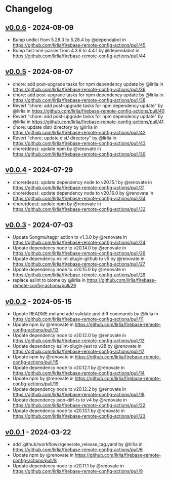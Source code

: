 # Changelog

## [v0.0.6](https://github.com/lirlia/firebase-remote-config-actions/compare/v0.0.5...v0.0.6) - 2024-08-09
- Bump undici from 5.28.3 to 5.28.4 by @dependabot in https://github.com/lirlia/firebase-remote-config-actions/pull/45
- Bump fast-xml-parser from 4.3.6 to 4.4.1 by @dependabot in https://github.com/lirlia/firebase-remote-config-actions/pull/44

## [v0.0.5](https://github.com/lirlia/firebase-remote-config-actions/compare/v0.0.4...v0.0.5) - 2024-08-07
- chore: add post-upgrade tasks for npm dependency update by @lirlia in https://github.com/lirlia/firebase-remote-config-actions/pull/36
- chore: add post-upgrade tasks for npm dependency update by @lirlia in https://github.com/lirlia/firebase-remote-config-actions/pull/38
- Revert "chore: add post-upgrade tasks for npm dependency update" by @lirlia in https://github.com/lirlia/firebase-remote-config-actions/pull/40
- Revert "chore: add post-upgrade tasks for npm dependency update" by @lirlia in https://github.com/lirlia/firebase-remote-config-actions/pull/41
- chore: update dist/ directory by @lirlia in https://github.com/lirlia/firebase-remote-config-actions/pull/42
- Revert "chore: update dist/ directory" by @lirlia in https://github.com/lirlia/firebase-remote-config-actions/pull/43
- chore(deps): update npm by @renovate in https://github.com/lirlia/firebase-remote-config-actions/pull/39

## [v0.0.4](https://github.com/lirlia/firebase-remote-config-actions/compare/v0.0.3...v0.0.4) - 2024-07-29
- chore(deps): update dependency node to v20.15.1 by @renovate in https://github.com/lirlia/firebase-remote-config-actions/pull/31
- chore(deps): update dependency node to v20.16.0 by @renovate in https://github.com/lirlia/firebase-remote-config-actions/pull/34
- chore(deps): update npm by @renovate in https://github.com/lirlia/firebase-remote-config-actions/pull/32

## [v0.0.3](https://github.com/lirlia/firebase-remote-config-actions/compare/v0.0.2...v0.0.3) - 2024-07-03
- Update Songmu/tagpr action to v1.3.0 by @renovate in https://github.com/lirlia/firebase-remote-config-actions/pull/24
- Update dependency node to v20.14.0 by @renovate in https://github.com/lirlia/firebase-remote-config-actions/pull/26
- Update dependency eslint-plugin-github to v5 by @renovate in https://github.com/lirlia/firebase-remote-config-actions/pull/27
- Update dependency node to v20.15.0 by @renovate in https://github.com/lirlia/firebase-remote-config-actions/pull/28
- replace eslint to biome by @lirlia in https://github.com/lirlia/firebase-remote-config-actions/pull/29

## [v0.0.2](https://github.com/lirlia/firebase-remote-config-actions/compare/v0.0.1...v0.0.2) - 2024-05-15
- Update README.md and add validate and diff commands by @lirlia in https://github.com/lirlia/firebase-remote-config-actions/pull/11
- Update npm by @renovate in https://github.com/lirlia/firebase-remote-config-actions/pull/13
- Update dependency node to v20.12.0 by @renovate in https://github.com/lirlia/firebase-remote-config-actions/pull/12
- Update dependency eslint-plugin-jest to v28 by @renovate in https://github.com/lirlia/firebase-remote-config-actions/pull/17
- Update npm by @renovate in https://github.com/lirlia/firebase-remote-config-actions/pull/15
- Update dependency node to v20.12.1 by @renovate in https://github.com/lirlia/firebase-remote-config-actions/pull/14
- Update npm by @renovate in https://github.com/lirlia/firebase-remote-config-actions/pull/19
- Update dependency node to v20.12.2 by @renovate in https://github.com/lirlia/firebase-remote-config-actions/pull/18
- Update dependency json-diff-ts to v4 by @renovate in https://github.com/lirlia/firebase-remote-config-actions/pull/22
- Update dependency node to v20.13.1 by @renovate in https://github.com/lirlia/firebase-remote-config-actions/pull/23

## [v0.0.1](https://github.com/lirlia/firebase-remote-config-actions/commits/v0.0.1) - 2024-03-22
- add .github/workflows/generate_release_tag.yaml by @lirlia in https://github.com/lirlia/firebase-remote-config-actions/pull/6
- Update npm by @renovate in https://github.com/lirlia/firebase-remote-config-actions/pull/8
- Update dependency node to v20.11.1 by @renovate in https://github.com/lirlia/firebase-remote-config-actions/pull/9
